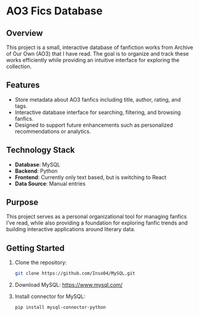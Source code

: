 # AO3 Fics Database

## Overview
This project is a small, interactive database of fanfiction works from Archive of Our Own (AO3) that I have read. The goal is to organize and track these works efficiently while providing an intuitive interface for exploring the collection.

## Features
- Store metadata about AO3 fanfics including title, author, rating, and tags.
- Interactive database interface for searching, filtering, and browsing fanfics.
- Designed to support future enhancements such as personalized recommendations or analytics.

## Technology Stack
- **Database**: MySQL
- **Backend**: Python
- **Frontend**: Currently only text based, but is switching to React
- **Data Source**: Manual entries

## Purpose
This project serves as a personal organizational tool for managing fanfics I’ve read, while also providing a foundation for exploring fanfic trends and building interactive applications around literary data.

## Getting Started
1. Clone the repository:
   ```bash
   git clone https://github.com/Inso04/MySQL.git
   ```

2. Download MySQL:
   https://www.mysql.com/

3. Install connector for MySQL:
   ```bash
   pip install mysql-connector-python
   ```

   
